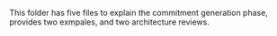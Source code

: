 This folder has five files to explain the commitment generation phase, provides two exmpales, and two architecture reviews.